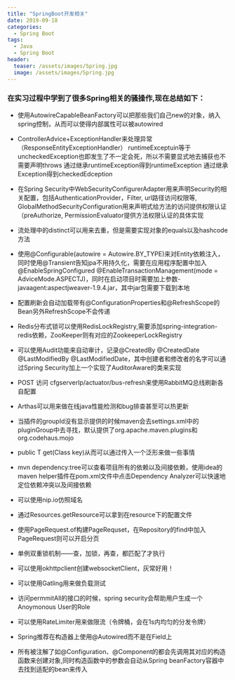 ```yaml
---
title: "SpringBoot开发相关"
date: 2019-09-18
categories:
  - Spring Boot
tags:
  - Java
  - Spring Boot
header:
  teaser: /assets/images/Spring.jpg
  image: /assets/images/Spring.jpg
---
```


### 在实习过程中学到了很多Spring相关的骚操作,现在总结如下：

- 使用AutowireCapableBeanFactory可以把那些我们自己new的对象，纳入spring控制，从而可以使得内部属性可以被autowired

- ControllerAdvice+ExceptionHandler来处理异常（ResponseEntityExceptionHandler）
runtimeExceptuin等于uncheckedException也即发生了不一定会死，所以不需要显式地去捕获也不需要声明throws
通过继承runtimeException得到runtimeException
通过继承Exception得到checkedEdception

- 在Spring Security中WebSecurityConfigurerAdapter用来声明Security的相关配置，包括AuthenticationProvider，Filter, url路径访问权限等, GlobalMethodSecurityConfiguration用来声明式给方法的访问提供权限认证（preAuthorize, PermissionEvaluator提供方法权限认证的具体实现

- 流处理中的distinct可以用来去重，但是需要实现对象的equals以及hashcode方法

- 使用@Configurable(autowire = Autowire.BY_TYPE)来对Entity依赖注入，同时使用@Transient告知jpa不用持久化，需要在应用程序配置中加入@EnableSpringConfigured @EnableTransactionManagement(mode = AdviceMode.ASPECTJ)，同时在启动项目时需要加上参数-javaagent:aspectjweaver-1.9.4.jar，其中jar包需要下载到本地

- 配置刷新会自动加载带有@ConfigurationProperties和@RefreshScope的Bean另外RefreshScope不会传递

- Redis分布式锁可以使用RedisLockRegistry,需要添加spring-integration-redis依赖，ZooKeeper则有对应的ZookeeperLockRegistry

- 可以使用Audit功能来自动审计，记录@CreatedBy @CreatedDate @LastModifiedBy @LastModifiedDate，其中创建者和修改者的名字可以通过Spring Security加上一个实现了AuditorAware的类来实现

- POST 访问 cfgserverIp/actuator/bus-refresh来使用RabbitMQ总线刷新各自配置

- Arthas可以用来做在线java性能检测和bug排查甚至可以热更新

- 当插件的groupId没有显示提供的时候maven会去settings.xml中的pluginGroup中去寻找，默认提供了org.apache.maven.plugins和org.codehaus.mojo

- public <T> T get(Class<T> key)从而可以通过传入一个泛形来做一些事情

- mvn dependency:tree可以查看项目所有的依赖以及间接依赖，使用idea的maven helper插件在pom.xml文件中点击Dependency Analyzer可以快速地定位依赖冲突以及间接依赖

- 可以使用nip.io仿照域名

- 通过Resources.getResource可以拿到在resource下的配置文件

- 使用PageRequest.of构建PageRequset，在Repository的find中加入PageRequest则可以开启分页

- 单例双重锁机制——查，加锁，再查，都匹配了才执行

- 可以使用okhttpclient创建websocketClient，灰常好用！

- 可以使用Gatling用来做负载测试

- 访问permmitAll的接口的时候，spring security会帮助用户生成一个Anoymonous User的Role

- 可以使用RateLimiter用来做限流（令牌桶，会在1s内均匀的分发令牌）

- Spring推荐在构造器上使用@Autowired而不是在Field上

- 所有被注解了如@Configuration、@Component的都会先调用其对应的构造函数来创建对象,同时构造函数中的参数会自动从Spring beanFactory容器中去找到适配的bean来传入